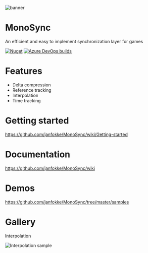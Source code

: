 ![banner](https://user-images.githubusercontent.com/17224428/73125281-6c754580-3fa5-11ea-904e-bfe19d2d4088.png)
# MonoSync
An efficient and easy to implement synchronization layer for games

[![Nuget](https://img.shields.io/nuget/v/MonoSync?color=8a2be2)](https://www.nuget.org/packages/MonoSync/)
[![Azure DevOps builds](https://img.shields.io/azure-devops/build/janfokkeurk/318f0567-2f7e-47d9-b32b-69fb0257ee68/1)](https://dev.azure.com/janfokkeurk/MonoSync/_build?definitionId=1&_a=summary&view=runs)

# Features

* Delta compression
* Reference tracking
* Interpolation
* Time tracking

# Getting started
https://github.com/janfokke/MonoSync/wiki/Getting-started

# Documentation
https://github.com/janfokke/MonoSync/wiki

# Demos
https://github.com/janfokke/MonoSync/tree/master/samples

# Gallery
Interpolation

![Interpolation sample](https://media.giphy.com/media/H1vs2LGitZ7iYeHYph/giphy.gif)
